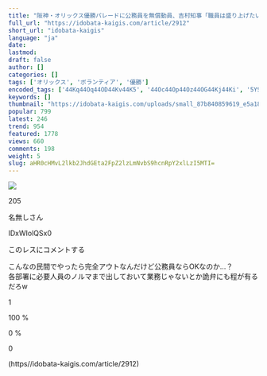 ```yaml
---
title: "阪神・オリックス優勝パレードに公務員を無償動員、吉村知事「職員は盛り上げたいと思ってボランティアをしている。反省すべきところは何もない」"
full_url: "https://idobata-kaigis.com/article/2912"
short_url: "idobata-kaigis"
language: "ja"
date: 
lastmod: 
draft: false
author: []
categories: []
tags: ['オリックス', 'ボランティア', '優勝']
encoded_tags: ['44Kq44Oq44OD44Kv44K5', '44Oc44Op44Oz44OG44Kj44Ki', '5YSq5Yud']
keywords: []
thumbnail: "https://idobata-kaigis.com/uploads/small_87b840859619_e5a187999c.jpg"
popular: 799
latest: 246
trend: 954
featured: 1778
views: 660
comments: 198
weight: 5
slug: aHR0cHMvL2lkb2JhdGEta2FpZ2lzLmNvbS9hcnRpY2xlLzI5MTI=
---
```


![](https://idobata-kaigis.com/uploads/small_87b840859619_e5a187999c.jpg)

<div><p class='text-pink-100 text-sm'><p class='mr-2'>205</p><p class='mr-2'>名無しさん</p><p class='hidden xlinline-block'>IDxWIolQSx0</p></p><p class='flex items-center text-gray-400'><p class='text-xs mdtext-sm hovercursor-pointer'>このレスにコメントする</p></p><p class='px-2 lgpx-8'><p class='tracking-wide break-all text-blue-500 text-base lgtext-lg'>こんなの民間でやったら完全アウトなんだけど公務員ならOKなのか…？<br>各部署に必要人員のノルマまで出しておいて業務じゃないとか詭弁にも程が有るだろw</p></p><p class='flex items-center mr-2 hovercursor-pointer'><p class='pl-1 text-sm mdtext-base'>1</p></p><p class=' w-full h-full bg-gray-200 absolute '></p><p class='text-white text-xs text-center'>100 %</p><p class='text-white text-xs text-center'>0 %</p><p class='flex items-center mr-2 hovercursor-pointer'><p class='pl-1 text-sm mdtext-base'>0</p></p></div>

(https//idobata-kaigis.com/article/2912)
